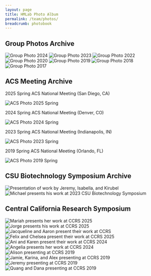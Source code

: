 ```yaml
---
layout: page
title: HMLab Photo Album
permalink: /team/photos/
breadcrumb: photobook
---
```


## Group Photos Archive

![Group Photo 2024](/img/hmlab-photo-2024.jpeg "Group Photo 2024")
![Group Photo 2023](/img/hmlab-photo-2023.jpeg "Group Photo 2023")
![Group Photo 2022](/img/hmlab-photo-2022.jpeg "Group Photo 2022")
![Group Photo 2020](/img/hmlab-photo-2020.png "Group Photo 2020")
![Group Photo 2019](/img/hmlab-photo-2019.JPG "Group Photo 2019")
![Group Photo 2018](/img/hmlab-photo-2018.jpg "Group Photo 2018")
![Group Photo 2017](/img/hmlab-photo-2017.JPG "Group Photo 2017")

## ACS Meeting Archive

2025 Spring ACS National Meeting (San Diego, CA)

![ACS Photo 2025 Spring](/img/acs-2025-spring.jpeg)

2024 Spring ACS National Meeting (Denver, CO)

![ACS Photo 2024 Spring](/img/acs-2024-spring.jpeg)

2023 Spring ACS National Meeting (Indianapolis, IN)

![ACS Photo 2023 Spring](/img/acs-2023-spring.jpeg)

2019 Spring ACS National Meeting (Orlando, FL)

![ACS Photo 2019 Spring](/img/acs-2019-spring.jpeg)

## CSU Biotechnology Symposium Archive

![Presentation of work by Jeremy, Isabella, and Kirubel](/img/isabella-kirubel-CSUPERB-2023.jpeg)
![Michael presents his work at 2023 CSU Biotechnology Symposium](/img/michael-CSUPERB-2023.jpeg)

## Central California Research Symposium

![Mariah presents her work at CCRS 2025](/img/ccrs-2025-mariah.jpeg)
![Jorge presents his work at CCRS 2025](/img/ccrs-2025-jorge.jpeg)
![Jacqueline and Aaron present their work at CCRS](/img/ccrs-2025-jacqueline-aaron.jpeg)
![Felix and Chelsea present their work at CCRS 2025](/img/ccrs-2025-felix-chelsea.jpeg)
![Ani and Karen present their work at CCRS 2024](/img/ccrs-2024-ani-karen.jpeg)
![Angelia presents her work at CCRS 2024](/img/ccrs-2024-angelia.jpeg)
![Alison presenting at CCRS 2019](/img/alison-ccrs-2019.jpg)
![Jamie, Karina, and Alex presenting at CCRS 2019](/img/jamie-ccrs-2019.jpg)
![Jeremy presenting at CCRS 2019](/img/jeremy-ccrs-2019.jpg)
![Quang and Dana presenting at CCRS 2019](/img/dana-ccrs-2019.jpg)
